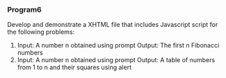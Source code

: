### Program6
Develop and demonstrate a XHTML file that includes Javascript script for the following problems:
1. Input: A number n obtained using prompt
  Output: The first n Fibonacci numbers
2. Input: A number n obtained using prompt
  Output: A table of numbers from 1 to n and their squares using alert
